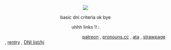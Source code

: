 <p align="center">
<img src="https://64.media.tumblr.com/8d02f679ea0999da028f56d04de9c869/0670a0f651b96bcd-01/s640x960/a05752e45373fe2612e21ec4801b8a6714f78efc.gifv">
</p>
<p align="center">
basic dni criteria ok bye
</p>
<p align="center">
uhhh links !! :
</p>

                  [patreon](https://www.patreon.com/c/ermtadek) , [pronouns.cc](https://pronouns.cc/@morroix) , [ata](https://ekkosis.atabook.org/) , [strawpage](https://ekkosis.straw.page/) , [rentry](https://rentry.co/ekkosis) , [DNI list/hj](https://rentry.co/NarratorFightClubTylerDurden)
